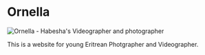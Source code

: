 # Ornella

![Ornella - Habesha's Videographer and photographer](./../imgs/logodesign1.png)

This is a website for young Eritrean Photgrapher and Videographer.